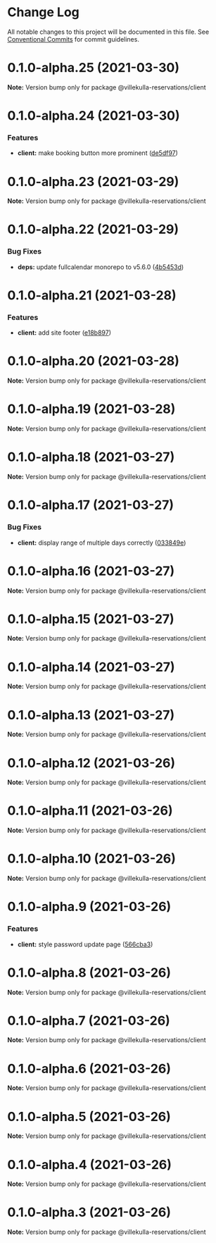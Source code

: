 # Change Log

All notable changes to this project will be documented in this file.
See [Conventional Commits](https://conventionalcommits.org) for commit guidelines.

# 0.1.0-alpha.25 (2021-03-30)

**Note:** Version bump only for package @villekulla-reservations/client





# 0.1.0-alpha.24 (2021-03-30)


### Features

* **client:** make booking button more prominent ([de5df97](https://github.com/herschel666/villekulla-reservations/commit/de5df979610ebb92846979ff54f57a80fa343723))





# 0.1.0-alpha.23 (2021-03-29)

**Note:** Version bump only for package @villekulla-reservations/client





# 0.1.0-alpha.22 (2021-03-29)


### Bug Fixes

* **deps:** update fullcalendar monorepo to v5.6.0 ([4b5453d](https://github.com/herschel666/villekulla-reservations/commit/4b5453d0b1f73513bcf2171405b9f4a2a6d54355))





# 0.1.0-alpha.21 (2021-03-28)


### Features

* **client:** add site footer ([e18b897](https://github.com/herschel666/villekulla-reservations/commit/e18b8972624861ddef1f630545732e0e163569a3))





# 0.1.0-alpha.20 (2021-03-28)

**Note:** Version bump only for package @villekulla-reservations/client





# 0.1.0-alpha.19 (2021-03-28)

**Note:** Version bump only for package @villekulla-reservations/client





# 0.1.0-alpha.18 (2021-03-27)

**Note:** Version bump only for package @villekulla-reservations/client





# 0.1.0-alpha.17 (2021-03-27)


### Bug Fixes

* **client:** display range of multiple days correctly ([033849e](https://github.com/herschel666/villekulla-reservations/commit/033849ef63a4d30c4a3dd5e7d6691e738ea98965))





# 0.1.0-alpha.16 (2021-03-27)

**Note:** Version bump only for package @villekulla-reservations/client





# 0.1.0-alpha.15 (2021-03-27)

**Note:** Version bump only for package @villekulla-reservations/client





# 0.1.0-alpha.14 (2021-03-27)

**Note:** Version bump only for package @villekulla-reservations/client





# 0.1.0-alpha.13 (2021-03-27)

**Note:** Version bump only for package @villekulla-reservations/client





# 0.1.0-alpha.12 (2021-03-26)

**Note:** Version bump only for package @villekulla-reservations/client





# 0.1.0-alpha.11 (2021-03-26)

**Note:** Version bump only for package @villekulla-reservations/client





# 0.1.0-alpha.10 (2021-03-26)

**Note:** Version bump only for package @villekulla-reservations/client





# 0.1.0-alpha.9 (2021-03-26)


### Features

* **client:** style password update page ([566cba3](https://github.com/herschel666/villekulla-reservations/commit/566cba3eb8320228194a20336bdb1d1472f08eea))





# 0.1.0-alpha.8 (2021-03-26)

**Note:** Version bump only for package @villekulla-reservations/client





# 0.1.0-alpha.7 (2021-03-26)

**Note:** Version bump only for package @villekulla-reservations/client





# 0.1.0-alpha.6 (2021-03-26)

**Note:** Version bump only for package @villekulla-reservations/client





# 0.1.0-alpha.5 (2021-03-26)

**Note:** Version bump only for package @villekulla-reservations/client





# 0.1.0-alpha.4 (2021-03-26)

**Note:** Version bump only for package @villekulla-reservations/client





# 0.1.0-alpha.3 (2021-03-26)

**Note:** Version bump only for package @villekulla-reservations/client
